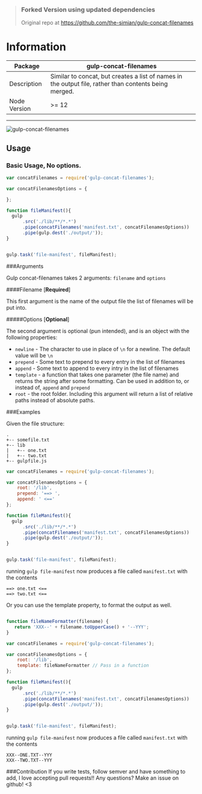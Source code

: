 
> ### Forked Version using updated dependencies
> Original repo at https://github.com/the-simian/gulp-concat-filenames

# Information

| Package      | gulp-concat-filenames                                                                                 |
|--------------|-------------------------------------------------------------------------------------------------------|
| Description  | Similar to concat, but creates a list of names in the output file, rather than contents being merged. |
| Node Version | >= 12                                                                                                 |

 
---

![gulp-concat-filenames](https://cloud.githubusercontent.com/assets/954596/12309992/609d63da-ba13-11e5-8698-b06ea035f07b.png)


## Usage

### Basic Usage, No options.
```js
var concatFilenames = require('gulp-concat-filenames');

var concatFilenamesOptions = {

};

function fileManifest(){
  gulp
      .src('./lib/**/*.*')
      .pipe(concatFilenames('manifest.txt', concatFilenamesOptions))
      .pipe(gulp.dest('./output/'));
}


gulp.task('file-manifest', fileManifest);

```

###Arguments

Gulp concat-filenames takes 2 arguments: `filename` and `options`

####Filename [**Required**]

 This first argument is the name of the output file the list of filenames will be put into.

#####Options [**Optional**]

The second argument is optional (pun intended), and is an object with the following properties:

- `newline` - The character to use in place of `\n` for a newline. The default value will be `\n`
- `prepend` - Some text to prepend to every entry in the list of filenames
- `append` - Some text to append to every intry in the list of filenames
- `template` - a function that takes one parameter (the file name) and returns the string after some formatting. Can be used in addition to, or instead of, `append` and `prepend`
- `root` - the root folder. Including this argument will return a list of relative paths instead of absolute paths.


###Examples

Given the file structure:

```
.
+-- somefile.txt
+-- lib
|   +-- one.txt
|   +-- two.txt
+-- gulpfile.js

```



```js
var concatFilenames = require('gulp-concat-filenames');

var concatFilenamesOptions = {
    root: '/lib',
    prepend: '==> ',
    append: ' <=='
};

function fileManifest(){
  gulp
      .src('./lib/**/*.*')
      .pipe(concatFilenames('manifest.txt', concatFilenamesOptions))
      .pipe(gulp.dest('./output/'));
}


gulp.task('file-manifest', fileManifest);
```

running `gulp file-manifest` now produces a file called `manifest.txt` with the contents

```
==> one.txt <==
==> two.txt <==

```

Or you can use the template property, to format the output as well.
```js

function fileNameFormatter(filename) {
   return 'XXX--' + filename.toUpperCase() + '--YYY';
}

var concatFilenames = require('gulp-concat-filenames');

var concatFilenamesOptions = {
    root: '/lib',
    template: fileNameFormatter // Pass in a function
};

function fileManifest(){
  gulp
      .src('./lib/**/*.*')
      .pipe(concatFilenames('manifest.txt', concatFilenamesOptions))
      .pipe(gulp.dest('./output/'));
}


gulp.task('file-manifest', fileManifest);
```

running `gulp file-manifest` now produces a file called `manifest.txt` with the contents

```
XXX--ONE.TXT--YYY
XXX--TWO.TXT--YYY

```

###Contribution
If you write tests, follow semver and have something to add, I love accepting pull requests!! Any questions? Make an issue on github! <3
